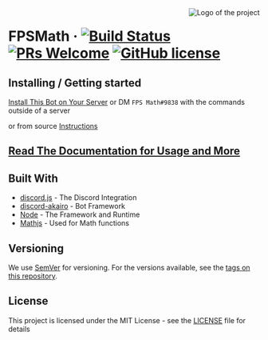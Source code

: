 <img src="https://cdn.discordapp.com/avatars/792712521546465301/a8176886ccd814f17b4c5a98b62e185a.png" alt="Logo of the project" align="right">

# FPSMath &middot; [![Build Status](https://img.shields.io/github/workflow/status/AnimaFPS/FPSMath/CI?logo=github&style=flat-square)](https://github.com/AnimaFPS/FPSMath/Actions) [![PRs Welcome](https://img.shields.io/badge/PRs-welcome-brightgreen.svg?style=flat-square)](http://makeapullrequest.com) [![GitHub license](https://img.shields.io/badge/license-MIT-blue.svg?style=flat-square)](https://github.com/animafps/fpsmath/blob/master/LICENSE)

## Installing / Getting started

[Install This Bot on Your Server](https://fpsmath.animafps.xyz/docs/getting-started) or DM `FPS Math#9838` with the commands outside of a server

or from source [Instructions](/docs/CONTRIBUTING.MD)

## [**Read The Documentation for Usage and More**](https://fpsmath.animafps.xyz)

## Built With

- [discord.js](https://github.com/discordjs/discord.js) - The Discord Integration
- [discord-akairo](https://github.com/discord-akairo/discord-akairo) - Bot Framework
- [Node](https://nodejs.org/) - The Framework and Runtime
- [Mathjs](https://mathjs.org/) - Used for Math functions

## Versioning

We use [SemVer](http://semver.org/) for versioning. For the versions available, see the [tags on this repository](https://github.com/AnimaFPS/FPSMath/tags).

## License

This project is licensed under the MIT License - see the [LICENSE](LICENSE) file for details
